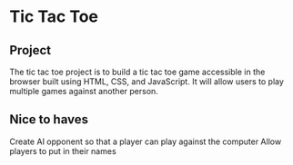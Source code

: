# Tic Tac Toe
## Project
The tic tac toe project is to build a tic tac toe game accessible in the browser built using HTML, CSS, and JavaScript. It will allow users to play multiple games against another person.


## Nice to haves
Create AI opponent so that a player can play against the computer
Allow players to put in their names